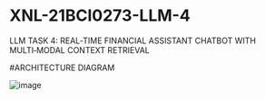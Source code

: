 # XNL-21BCI0273-LLM-4
LLM TASK 4: REAL‑TIME FINANCIAL ASSISTANT CHATBOT WITH MULTI‑MODAL CONTEXT RETRIEVAL

#ARCHITECTURE DIAGRAM

![image](https://github.com/user-attachments/assets/5c849587-3a71-4ec3-b198-6a8810972e30)


